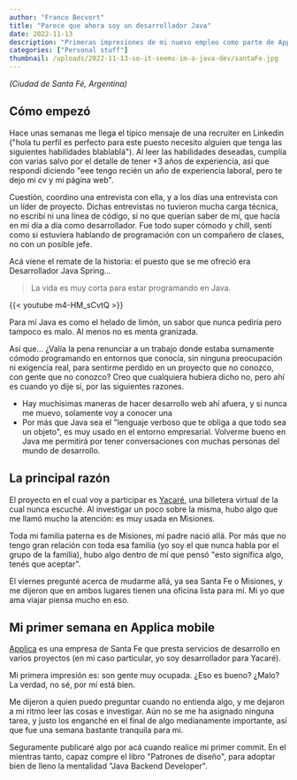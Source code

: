 ```yaml
---
author: "Franco Becvort"
title: "Parece que ahora soy un desarrollador Java"
date: 2022-11-13
description: "Primeras impresiones de mi nuevo empleo como parte de Applica mobile"
categories: ["Personal stuff"]
thumbnail: /uploads/2022-11-13-so-it-seems-im-a-java-dev/santaFe.jpg
---
```


_\(Ciudad de Santa Fé, Argentina\)_

## Cómo empezó

Hace unas semanas me llega el típico mensaje de una recruiter en Linkedin \("hola tu perfil es perfecto para este puesto necesito alguien que tenga las siguientes habilidades blablablá"\). Al leer las habilidades deseadas, cumplía con varias salvo por el detalle de tener +3 años de experiencia, así que respondí diciendo "eee tengo recién un año de experiencia laboral, pero te dejo mi cv y mi página web".

Cuestión, coordino una entrevista con ella, y a los días una entrevista con un líder de proyecto. Dichas entrevistas no tuvieron mucha carga técnica, no escribí ni una línea de código, si no que querían saber de mí, que hacía en mi día a día como desarrollador. Fue todo super cómodo y chill, sentí como si estuviera hablando de programación con un compañero de clases, no con un posible jefe.

Acá viene el remate de la historia: el puesto que se me ofreció era Desarrollador Java Spring...

> La vida es muy corta para estar programando en Java.

{{< youtube m4-HM_sCvtQ >}}

Para mí Java es como el helado de limón, un sabor que nunca pediría pero tampoco es malo. Al menos no es menta granizada.

Así que... ¿Valía la pena renunciar a un trabajo donde estaba sumamente cómodo programando en entornos que conocía, sin ninguna preocupación ni exigencia real, para sentirme perdido en un proyecto que no conozco, con gente que no conozco? Creo que cualquiera hubiera dicho no, pero ahí es cuando yo dije si, por las siguientes razones.

- Hay muchísimas maneras de hacer desarrollo web ahí afuera, y si nunca me muevo, solamente voy a conocer una
- Por más que Java sea el "lenguaje verboso que te obliga a que todo sea un objeto", es muy usado en el entorno empresarial. Volverme bueno en Java me permitirá por tener conversaciones con muchas personas del mundo de desarrollo.

## La principal razón

El proyecto en el cual voy a participar es [Yacaré](https://yacare.com/), una billetera virtual de la cual nunca escuché. Al investigar un poco sobre la misma, hubo algo que me llamó mucho la atención: es muy usada en Misiones.

Toda mi familia paterna es de Misiones, mi padre nació allá. Por más que no tengo gran relación con toda esa familia \(yo soy el que nunca habla por el grupo de la familia\), hubo algo dentro de mí que pensó "esto significa algo, tenés que aceptar".

El viernes pregunté acerca de mudarme allá, ya sea Santa Fe o Misiones, y me dijeron que en ambos lugares tienen una oficina lista para mí. Mi yo que ama viajar piensa mucho en eso.

## Mi primer semana en Applica mobile

[Applica](http://www.applica-mobile.com/?lang=es) es una empresa de Santa Fe que presta servicios de desarrollo en varios proyectos \(en mi caso particular, yo soy desarrollador para Yacaré\).

Mi primera impresión es: son gente muy ocupada. ¿Eso es bueno? ¿Malo? La verdad, no sé, por mí está bien.

Me dijeron a quien puedo preguntar cuando no entienda algo, y me dejaron a mi ritmo leer las cosas e investigar. Aún no se me ha asignado ninguna tarea, y justo los enganché en el final de algo medianamente importante, así que fue una semana bastante tranquila para mi.

Seguramente publicaré algo por acá cuando realice mi primer commit. En el mientras tanto, capaz compre el libro "Patrones de diseño", para adoptar bien de lleno la mentalidad "Java Backend Developer".
